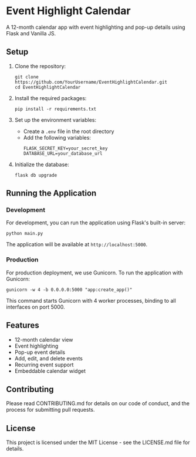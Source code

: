 # Event Highlight Calendar

A 12-month calendar app with event highlighting and pop-up details using Flask and Vanilla JS.

## Setup

1. Clone the repository:
   ```
   git clone https://github.com/YourUsername/EventHighlightCalendar.git
   cd EventHighlightCalendar
   ```

2. Install the required packages:
   ```
   pip install -r requirements.txt
   ```

3. Set up the environment variables:
   - Create a `.env` file in the root directory
   - Add the following variables:
     ```
     FLASK_SECRET_KEY=your_secret_key
     DATABASE_URL=your_database_url
     ```

4. Initialize the database:
   ```
   flask db upgrade
   ```

## Running the Application

### Development

For development, you can run the application using Flask's built-in server:

```
python main.py
```

The application will be available at `http://localhost:5000`.

### Production

For production deployment, we use Gunicorn. To run the application with Gunicorn:

```
gunicorn -w 4 -b 0.0.0.0:5000 "app:create_app()"
```

This command starts Gunicorn with 4 worker processes, binding to all interfaces on port 5000.

## Features

- 12-month calendar view
- Event highlighting
- Pop-up event details
- Add, edit, and delete events
- Recurring event support
- Embeddable calendar widget

## Contributing

Please read CONTRIBUTING.md for details on our code of conduct, and the process for submitting pull requests.

## License

This project is licensed under the MIT License - see the LICENSE.md file for details.
